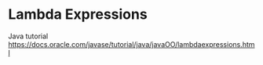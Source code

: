 # Lambda Expressions
Java tutorial
https://docs.oracle.com/javase/tutorial/java/javaOO/lambdaexpressions.html



